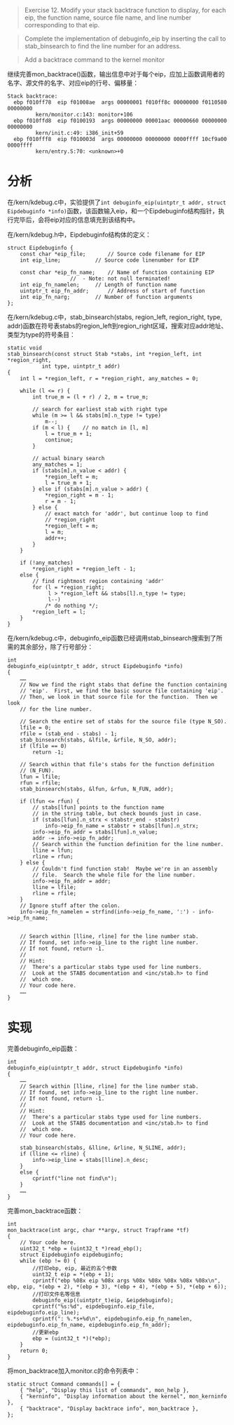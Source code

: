 >Exercise 12. Modify your stack backtrace function to display, for each eip, the function name, source file name, and line number corresponding to that eip.

>Complete the implementation of debuginfo_eip by inserting the call to stab_binsearch to find the line number for an address.

>Add a backtrace command to the kernel monitor

继续完善mon_backtrace()函数，输出信息中对于每个eip，应加上函数调用者的名字、源文件的名字、对应eip的行号、偏移量：
```
Stack backtrace:
  ebp f010ff78  eip f01008ae  args 00000001 f010ff8c 00000000 f0110580 00000000
         kern/monitor.c:143: monitor+106
  ebp f010ffd8  eip f0100193  args 00000000 00001aac 00000660 00000000 00000000
         kern/init.c:49: i386_init+59
  ebp f010fff8  eip f010003d  args 00000000 00000000 0000ffff 10cf9a00 0000ffff
         kern/entry.S:70: <unknown>+0
```

# 分析

在/kern/kdebug.c中，实验提供了`int debuginfo_eip(uintptr_t addr, struct Eipdebuginfo *info)`函数，该函数输入eip，和一个Eipdebuginfo结构指针，执行完毕后，会将eip对应的信息填充到该结构中。

在/kern/kdebug.h中，Eipdebuginfo结构体的定义：
```
struct Eipdebuginfo {
	const char *eip_file;		// Source code filename for EIP
	int eip_line;			// Source code linenumber for EIP

	const char *eip_fn_name;	// Name of function containing EIP
					//  - Note: not null terminated!
	int eip_fn_namelen;		// Length of function name
	uintptr_t eip_fn_addr;		// Address of start of function
	int eip_fn_narg;		// Number of function arguments
};
```
在/kern/kdebug.c中，stab_binsearch(stabs, region_left, region_right, type, addr)函数在符号表stabs的region_left到region_right区域，搜索对应addr地址、类型为type的符号条目：
```
static void
stab_binsearch(const struct Stab *stabs, int *region_left, int *region_right,
	       int type, uintptr_t addr)
{
	int l = *region_left, r = *region_right, any_matches = 0;

	while (l <= r) {
		int true_m = (l + r) / 2, m = true_m;

		// search for earliest stab with right type
		while (m >= l && stabs[m].n_type != type)
			m--;
		if (m < l) {	// no match in [l, m]
			l = true_m + 1;
			continue;
		}

		// actual binary search
		any_matches = 1;
		if (stabs[m].n_value < addr) {
			*region_left = m;
			l = true_m + 1;
		} else if (stabs[m].n_value > addr) {
			*region_right = m - 1;
			r = m - 1;
		} else {
			// exact match for 'addr', but continue loop to find
			// *region_right
			*region_left = m;
			l = m;
			addr++;
		}
	}

	if (!any_matches)
		*region_right = *region_left - 1;
	else {
		// find rightmost region containing 'addr'
		for (l = *region_right;
		     l > *region_left && stabs[l].n_type != type;
		     l--)
			/* do nothing */;
		*region_left = l;
	}
}

```
在/kern/kdebug.c中，debuginfo_eip函数已经调用stab_binsearch搜索到了所需的其余部分，除了行号部分：
```
int
debuginfo_eip(uintptr_t addr, struct Eipdebuginfo *info)
{
	……
	// Now we find the right stabs that define the function containing
	// 'eip'.  First, we find the basic source file containing 'eip'.
	// Then, we look in that source file for the function.  Then we look
	// for the line number.

	// Search the entire set of stabs for the source file (type N_SO).
	lfile = 0;
	rfile = (stab_end - stabs) - 1;
	stab_binsearch(stabs, &lfile, &rfile, N_SO, addr);
	if (lfile == 0)
		return -1;

	// Search within that file's stabs for the function definition
	// (N_FUN).
	lfun = lfile;
	rfun = rfile;
	stab_binsearch(stabs, &lfun, &rfun, N_FUN, addr);

	if (lfun <= rfun) {
		// stabs[lfun] points to the function name
		// in the string table, but check bounds just in case.
		if (stabs[lfun].n_strx < stabstr_end - stabstr)
			info->eip_fn_name = stabstr + stabs[lfun].n_strx;
		info->eip_fn_addr = stabs[lfun].n_value;
		addr -= info->eip_fn_addr;
		// Search within the function definition for the line number.
		lline = lfun;
		rline = rfun;
	} else {
		// Couldn't find function stab!  Maybe we're in an assembly
		// file.  Search the whole file for the line number.
		info->eip_fn_addr = addr;
		lline = lfile;
		rline = rfile;
	}
	// Ignore stuff after the colon.
	info->eip_fn_namelen = strfind(info->eip_fn_name, ':') - info->eip_fn_name;


	// Search within [lline, rline] for the line number stab.
	// If found, set info->eip_line to the right line number.
	// If not found, return -1.
	//
	// Hint:
	//	There's a particular stabs type used for line numbers.
	//	Look at the STABS documentation and <inc/stab.h> to find
	//	which one.
	// Your code here.
    ……
}
```
# 实现
完善debuginfo_eip函数：
```
int
debuginfo_eip(uintptr_t addr, struct Eipdebuginfo *info)
{
	……
	// Search within [lline, rline] for the line number stab.
	// If found, set info->eip_line to the right line number.
	// If not found, return -1.
	//
	// Hint:
	//	There's a particular stabs type used for line numbers.
	//	Look at the STABS documentation and <inc/stab.h> to find
	//	which one.
	// Your code here.

    stab_binsearch(stabs, &lline, &rline, N_SLINE, addr);
    if (lline <= rline) {
        info->eip_line = stabs[lline].n_desc;
    }
    else {
        cprintf("line not find\n");
    }
    ……
}
```
完善mon_backtrace函数：
```
int
mon_backtrace(int argc, char **argv, struct Trapframe *tf)
{
    // Your code here.
    uint32_t *ebp = (uint32_t *)read_ebp();
    struct Eipdebuginfo eipdebuginfo;
    while (ebp != 0) {
        //打印ebp, eip, 最近的五个参数
        uint32_t eip = *(ebp + 1);
        cprintf("ebp %08x eip %08x args %08x %08x %08x %08x %08x\n", ebp, eip, *(ebp + 2), *(ebp + 3), *(ebp + 4), *(ebp + 5), *(ebp + 6));
        //打印文件名等信息
        debuginfo_eip((uintptr_t)eip, &eipdebuginfo);
        cprintf("%s:%d", eipdebuginfo.eip_file, eipdebuginfo.eip_line);
        cprintf(": %.*s+%d\n", eipdebuginfo.eip_fn_namelen, eipdebuginfo.eip_fn_name, eipdebuginfo.eip_fn_addr);
        //更新ebp
        ebp = (uint32_t *)(*ebp);
    }
    return 0;
}
```
将mon_backtrace加入monitor.c的命令列表中：
```
static struct Command commands[] = {
	{ "help", "Display this list of commands", mon_help },
	{ "kerninfo", "Display information about the kernel", mon_kerninfo },
    { "backtrace", "Display backtrace info", mon_backtrace },
};
```